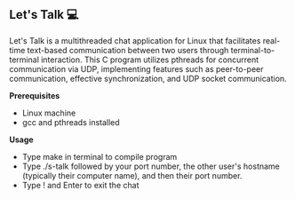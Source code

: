 ## Let's Talk 💻

Let's Talk is a multithreaded chat application for Linux that facilitates real-time text-based communication between two users through terminal-to-terminal interaction. This C program utilizes pthreads for concurrent communication via UDP, implementing features such as peer-to-peer communication, effective synchronization, and UDP socket communication.

**Prerequisites**
* Linux machine
* gcc and pthreads installed

**Usage**
* Type make in terminal to compile program
* Type ./s-talk followed by your port number, the other user's hostname (typically their computer name), and then their port number.
* Type ! and Enter to exit the chat
